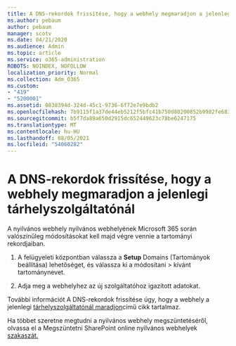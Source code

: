 ```yaml
---
title: A DNS-rekordok frissítése, hogy a webhely megmaradjon a jelenlegi tárhelyszolgáltatónál
ms.author: pebaum
author: pebaum
manager: scotv
ms.date: 04/21/2020
ms.audience: Admin
ms.topic: article
ms.service: o365-administration
ROBOTS: NOINDEX, NOFOLLOW
localization_priority: Normal
ms.collection: Adm_O365
ms.custom:
- "419"
- "5200001"
ms.assetid: 0838394d-324d-45c1-9736-6f72e7e9bdb2
ms.openlocfilehash: 7b9115f1a37de44eb5212f5bfc41b750d80200852b9982fe683b90af6a22a7df
ms.sourcegitcommit: b5f7da89a650d2915dc652449623c78be6247175
ms.translationtype: MT
ms.contentlocale: hu-HU
ms.lasthandoff: 08/05/2021
ms.locfileid: "54060282"
---
```

# <a name="update-dns-records-to-keep-your-website-with-your-current-hosting-provider"></a>A DNS-rekordok frissítése, hogy a webhely megmaradjon a jelenlegi tárhelyszolgáltatónál

A nyilvános webhely nyilvános webhelyének Microsoft 365 során valószínűleg módosításokat kell majd végre vennie a tartományi rekordjaiban.
  
1. A felügyeleti központban válassza a **Setup** Domains (Tartományok beállítása) lehetőséget, és válassza ki a módosítani \>  kívánt tartománynevet.

2. Adja meg a webhelyhez az új szolgáltatóhoz igazított adatokat.

További információt A DNS-rekordok frissítése úgy, hogy a webhely a jelenlegi [tárhelyszolgáltatónál maradjon](https://docs.microsoft.com/microsoft-365/admin/dns/update-dns-records-to-retain-current-hosting-provider?view=o365-worldwide)című cikk tartalmaz.
  
Ha többet szeretne megtudni a nyilvános webhely megszüntetéséről, olvassa el a Megszüntetni SharePoint online nyilvános webhelyek [szakaszát.](https://support.office.com/article/sharepoint-online-public-websites-to-be-discontinued-e86bfd2f-5c7d-446f-a430-7cfcc0130916)
